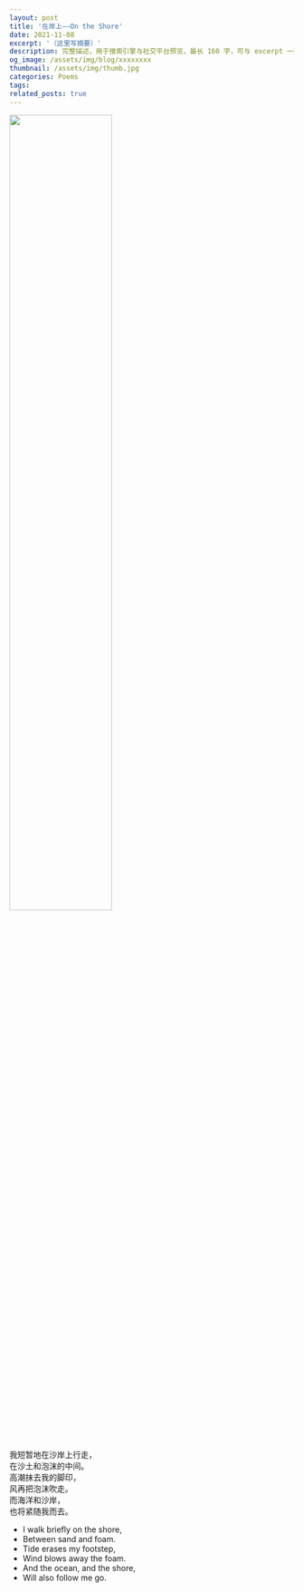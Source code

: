 ```yaml
---
layout: post
title: '在岸上——On the Shore'
date: 2021-11-08
excerpt: '（这里写摘要）'
description: 完整描述，用于搜索引擎与社交平台预览，最长 160 字，可与 excerpt 一致
og_image: /assets/img/blog/xxxxxxxx
thumbnail: /assets/img/thumb.jpg
categories: Poems
tags: 
related_posts: true
---
```


<img src="{{ '/assets/img/blog/xxxxxxxx' | relative_url }}" style="width:60%;">

我短暂地在沙岸上行走，  
在沙土和泡沫的中间。  
高潮抹去我的脚印，  
风再把泡沫吹走。  
而海洋和沙岸，  
也将紧随我而去。

- I walk briefly on the shore,
- Between sand and foam.
- Tide erases my footstep,
- Wind blows away the foam.
- And the ocean, and the shore,
- Will also follow me go.
